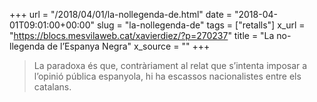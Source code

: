+++
url = "/2018/04/01/la-nollegenda-de.html"
date = "2018-04-01T09:01:00+00:00"
slug = "la-nollegenda-de"
tags = ["retalls"]
x_url = "https://blocs.mesvilaweb.cat/xavierdiez/?p=270237"
title = "La no-llegenda de l’Espanya Negra"
x_source = ""
+++


> La paradoxa és que, contràriament al relat que s’intenta imposar a l’opinió pública espanyola, hi ha escassos nacionalistes entre els catalans.
